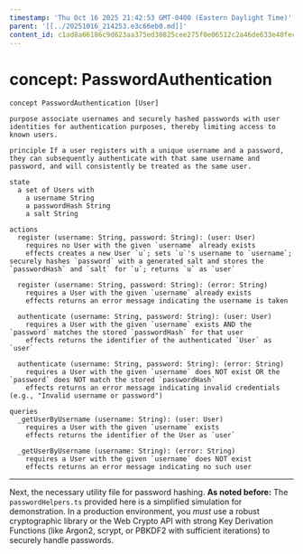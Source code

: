 ```yaml
---
timestamp: 'Thu Oct 16 2025 21:42:53 GMT-0400 (Eastern Daylight Time)'
parent: '[[../20251016_214253.e3c66eb0.md]]'
content_id: c1ad8a66186c9d623aa375ed30825cee275f0e06512c2a46de633e40fec766a8
---
```


# concept: PasswordAuthentication

```
concept PasswordAuthentication [User]

purpose associate usernames and securely hashed passwords with user identities for authentication purposes, thereby limiting access to known users.

principle If a user registers with a unique username and a password, they can subsequently authenticate with that same username and password, and will consistently be treated as the same user.

state
  a set of Users with
    a username String
    a passwordHash String
    a salt String

actions
  register (username: String, password: String): (user: User)
    requires no User with the given `username` already exists
    effects creates a new User `u`; sets `u`'s username to `username`; securely hashes `password` with a generated salt and stores the `passwordHash` and `salt` for `u`; returns `u` as `user`

  register (username: String, password: String): (error: String)
    requires a User with the given `username` already exists
    effects returns an error message indicating the username is taken

  authenticate (username: String, password: String): (user: User)
    requires a User with the given `username` exists AND the `password` matches the stored `passwordHash` for that user
    effects returns the identifier of the authenticated `User` as `user`

  authenticate (username: String, password: String): (error: String)
    requires a User with the given `username` does NOT exist OR the `password` does NOT match the stored `passwordHash`
    effects returns an error message indicating invalid credentials (e.g., "Invalid username or password")

queries
  _getUserByUsername (username: String): (user: User)
    requires a User with the given `username` exists
    effects returns the identifier of the User as `user`

  _getUserByUsername (username: String): (error: String)
    requires a User with the given `username` does NOT exist
    effects returns an error message indicating no such user
```

***

Next, the necessary utility file for password hashing. **As noted before:** The `passwordHelpers.ts` provided here is a simplified simulation for demonstration. In a production environment, you *must* use a robust cryptographic library or the Web Crypto API with strong Key Derivation Functions (like Argon2, scrypt, or PBKDF2 with sufficient iterations) to securely handle passwords.
